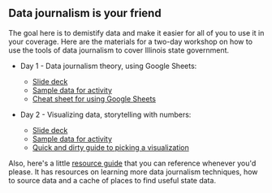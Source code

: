 
## Data journalism is your friend
The goal here is to demistify data and make it easier for all of you to use it in your coverage. Here are the materials for a two-day workshop on how to use the tools of data journalism to cover Illinois state government. 


+ Day 1 - Data journalism theory, using Google Sheets: 
  + [Slide deck](https://docs.google.com/presentation/d/1MECIpAyML9I2zQQJCW9txJffpAIKyAGS3xec2AKwqU8/edit?usp=sharing)
  + [Sample data for activity](https://docs.google.com/spreadsheets/d/1AWc0IVTI2YRiioBpOn-n72OW4WlRBCsTEV7zrOU7PHY/edit?usp=sharing) 
  + [Cheat sheet for using Google Sheets](https://github.com/drewjayadams/how-to-data/blob/main/guides/Sheets_101.md)  

+ Day 2 - Visualizing data, storytelling with numbers: 
  + [Slide deck](https://docs.google.com/presentation/d/1_lP_EpcF_iyrqHm47ZHaogkDwuP3-fMgZtyDgxBBGWY/edit?usp=sharing)
  + [Sample data for activity](https://docs.google.com/spreadsheets/d/1Wg8VwR6DIKs3ztHy2s25sKCp4hiOGgJbCDw8U8eD_KY/edit?usp=sharing)
  + [Quick and dirty guide to picking a visualization](https://github.com/drewjayadams/how-to-data/blob/main/guides/Vizualizing_101.md)

Also, here's a little [resource guide](https://github.com/drewjayadams/how-to-data/blob/main/guides/Resources.md) that you can reference whenever you'd please. It has resources on learning more data journalism techniques, how to source data and a cache of places to find useful state data. 


